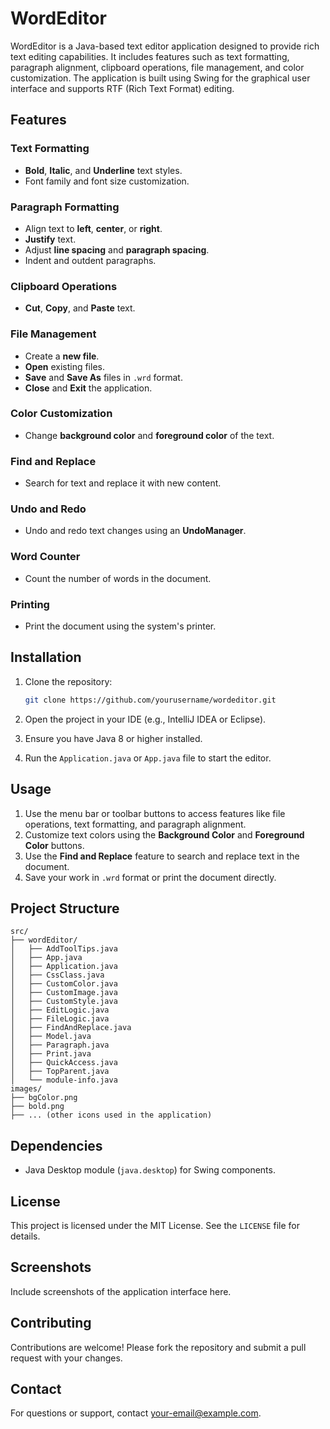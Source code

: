 # WordEditor

WordEditor is a Java-based text editor application designed to provide rich text editing capabilities. It includes features such as text formatting, paragraph alignment, clipboard operations, file management, and color customization. The application is built using Swing for the graphical user interface and supports RTF (Rich Text Format) editing.

## Features

### Text Formatting
- **Bold**, **Italic**, and **Underline** text styles.
- Font family and font size customization.

### Paragraph Formatting
- Align text to **left**, **center**, or **right**.
- **Justify** text.
- Adjust **line spacing** and **paragraph spacing**.
- Indent and outdent paragraphs.

### Clipboard Operations
- **Cut**, **Copy**, and **Paste** text.

### File Management
- Create a **new file**.
- **Open** existing files.
- **Save** and **Save As** files in `.wrd` format.
- **Close** and **Exit** the application.

### Color Customization
- Change **background color** and **foreground color** of the text.

### Find and Replace
- Search for text and replace it with new content.

### Undo and Redo
- Undo and redo text changes using an **UndoManager**.

### Word Counter
- Count the number of words in the document.

### Printing
- Print the document using the system's printer.

## Installation

1. Clone the repository:
   ```sh
   git clone https://github.com/yourusername/wordeditor.git
   ```

2. Open the project in your IDE (e.g., IntelliJ IDEA or Eclipse).

3. Ensure you have Java 8 or higher installed.

4. Run the `Application.java` or `App.java` file to start the editor.

## Usage

1. Use the menu bar or toolbar buttons to access features like file operations, text formatting, and paragraph alignment.
2. Customize text colors using the **Background Color** and **Foreground Color** buttons.
3. Use the **Find and Replace** feature to search and replace text in the document.
4. Save your work in `.wrd` format or print the document directly.

## Project Structure

```
src/
├── wordEditor/
│   ├── AddToolTips.java
│   ├── App.java
│   ├── Application.java
│   ├── CssClass.java
│   ├── CustomColor.java
│   ├── CustomImage.java
│   ├── CustomStyle.java
│   ├── EditLogic.java
│   ├── FileLogic.java
│   ├── FindAndReplace.java
│   ├── Model.java
│   ├── Paragraph.java
│   ├── Print.java
│   ├── QuickAccess.java
│   ├── TopParent.java
│   └── module-info.java
images/
├── bgColor.png
├── bold.png
├── ... (other icons used in the application)
```

## Dependencies

- Java Desktop module (`java.desktop`) for Swing components.

## License

This project is licensed under the MIT License. See the `LICENSE` file for details.

## Screenshots

Include screenshots of the application interface here.

## Contributing

Contributions are welcome! Please fork the repository and submit a pull request with your changes.

## Contact

For questions or support, contact [your-email@example.com](mailto:your-email@example.com).
